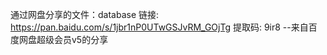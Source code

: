 通过网盘分享的文件：database
链接: https://pan.baidu.com/s/1jbr1nP0UTwGSJvRM_GOjTg 提取码: 9ir8 
--来自百度网盘超级会员v5的分享
